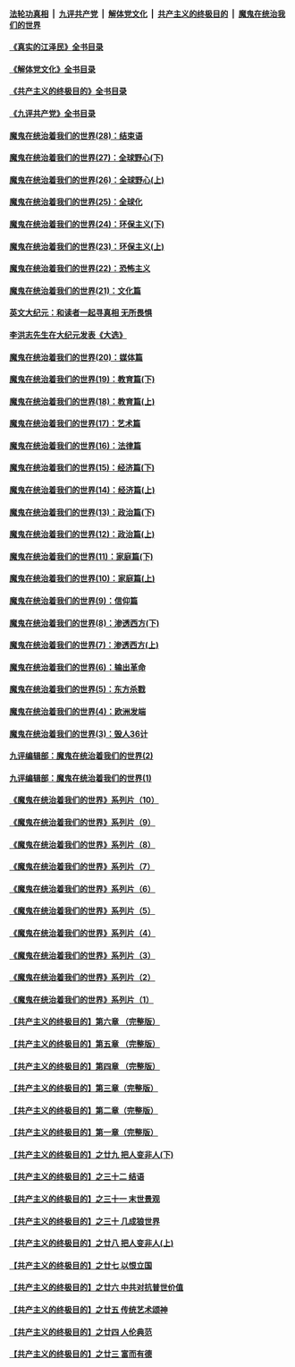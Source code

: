 ####  [法轮功真相](../../../../basic/blob/master/README.md?t=09081101) &nbsp;|&nbsp; [九评共产党](../../../../9ping.md/blob/master/README.md?t=09081101) &nbsp;|&nbsp; [解体党文化](../../../../jtdwh.md/blob/master/README.md?t=09081101)  &nbsp;|&nbsp; [共产主义的终极目的](../../../../gczydzjmd.md/blob/master/README.md?t=09081101) &nbsp;|&nbsp; [魔鬼在统治我们的世界](../../../../mgztzwmdsj.md/blob/master/README.md?t=09081101) 

#### [《真实的江泽民》全书目录](../pages/nsc422/n13721399.md?t=09081101) 

#### [《解体党文化》全书目录](../pages/nsc422/n13721157.md?t=09081101) 

#### [《共产主义的终极目的》全书目录](../pages/nsc422/n13721048.md?t=09081101) 

#### [《九评共产党》全书目录](../pages/nsc422/n13708085.md?t=09081101) 

#### [魔鬼在统治着我们的世界(28)：结束语](../pages/nsc422/n10936246.md?t=09081101) 

#### [魔鬼在统治着我们的世界(27)：全球野心(下)](../pages/nsc422/n10928319.md?t=09081101) 

#### [魔鬼在统治着我们的世界(26)：全球野心(上)](../pages/nsc422/n10900318.md?t=09081101) 

#### [魔鬼在统治着我们的世界(25)：全球化](../pages/nsc422/n10788205.md?t=09081101) 

#### [魔鬼在统治着我们的世界(24)：环保主义(下)](../pages/nsc422/n10695307.md?t=09081101) 

#### [魔鬼在统治着我们的世界(23)：环保主义(上)](../pages/nsc422/n10688613.md?t=09081101) 

#### [魔鬼在统治着我们的世界(22)：恐怖主义](../pages/nsc422/n10614727.md?t=09081101) 

#### [魔鬼在统治着我们的世界(21)：文化篇](../pages/nsc422/n10597706.md?t=09081101) 

#### [英文大纪元：和读者一起寻真相 无所畏惧](../pages/nsc422/n12542027.md?t=09081101) 

#### [李洪志先生在大纪元发表《大选》](../pages/nsc422/n12534746.md?t=09081101) 

#### [魔鬼在统治着我们的世界(20)：媒体篇](../pages/nsc422/n10586579.md?t=09081101) 

#### [魔鬼在统治着我们的世界(19)：教育篇(下)](../pages/nsc422/n10564808.md?t=09081101) 

#### [魔鬼在统治着我们的世界(18)：教育篇(上)](../pages/nsc422/n10526970.md?t=09081101) 

#### [魔鬼在统治着我们的世界(17)：艺术篇](../pages/nsc422/n10499093.md?t=09081101) 

#### [魔鬼在统治着我们的世界(16)：法律篇](../pages/nsc422/n10485969.md?t=09081101) 

#### [魔鬼在统治着我们的世界(15)：经济篇(下)](../pages/nsc422/n10469975.md?t=09081101) 

#### [魔鬼在统治着我们的世界(14)：经济篇(上)](../pages/nsc422/n10457370.md?t=09081101) 

#### [魔鬼在统治着我们的世界(13)：政治篇(下)](../pages/nsc422/n10448270.md?t=09081101) 

#### [魔鬼在统治着我们的世界(12)：政治篇(上)](../pages/nsc422/n10444576.md?t=09081101) 

#### [魔鬼在统治着我们的世界(11)：家庭篇(下)](../pages/nsc422/n10440961.md?t=09081101) 

#### [魔鬼在统治着我们的世界(10)：家庭篇(上)](../pages/nsc422/n10435448.md?t=09081101) 

#### [魔鬼在统治着我们的世界(9)：信仰篇](../pages/nsc422/n10432159.md?t=09081101) 

#### [魔鬼在统治着我们的世界(8)：渗透西方(下)](../pages/nsc422/n10429603.md?t=09081101) 

#### [魔鬼在统治着我们的世界(7)：渗透西方(上)](../pages/nsc422/n10426013.md?t=09081101) 

#### [魔鬼在统治着我们的世界(6)：输出革命](../pages/nsc422/n10421536.md?t=09081101) 

#### [魔鬼在统治着我们的世界(5)：东方杀戮](../pages/nsc422/n10417707.md?t=09081101) 

#### [魔鬼在统治着我们的世界(4)：欧洲发端](../pages/nsc422/n10414890.md?t=09081101) 

#### [魔鬼在统治着我们的世界(3)：毁人36计](../pages/nsc422/n10411583.md?t=09081101) 

#### [九评编辑部：魔鬼在统治着我们的世界(2)](../pages/nsc422/n10410036.md?t=09081101) 

#### [九评编辑部：魔鬼在统治着我们的世界(1)](../pages/nsc422/n10406825.md?t=09081101) 

#### [《魔鬼在统治着我们的世界》系列片（10）](../pages/nsc422/n12292670.md?t=09081101) 

#### [《魔鬼在统治着我们的世界》系列片（9）](../pages/nsc422/n12290859.md?t=09081101) 

#### [《魔鬼在统治着我们的世界》系列片（8）](../pages/nsc422/n12287445.md?t=09081101) 

#### [《魔鬼在统治着我们的世界》系列片（7）](../pages/nsc422/n12283425.md?t=09081101) 

#### [《魔鬼在统治着我们的世界》系列片（6）](../pages/nsc422/n12282314.md?t=09081101) 

#### [《魔鬼在统治着我们的世界》系列片（5）](../pages/nsc422/n12281419.md?t=09081101) 

#### [《魔鬼在统治着我们的世界》系列片（4）](../pages/nsc422/n12274024.md?t=09081101) 

#### [《魔鬼在统治着我们的世界》系列片（3）](../pages/nsc422/n12271322.md?t=09081101) 

#### [《魔鬼在统治着我们的世界》系列片（2）](../pages/nsc422/n12269049.md?t=09081101) 

#### [《魔鬼在统治着我们的世界》系列片（1）](../pages/nsc422/n12267575.md?t=09081101) 

#### [【共产主义的终极目的】第六章 （完整版）](../pages/nsc422/n11428913.md?t=09081101) 

#### [【共产主义的终极目的】第五章 （完整版）](../pages/nsc422/n11428912.md?t=09081101) 

#### [【共产主义的终极目的】第四章 （完整版）](../pages/nsc422/n11428907.md?t=09081101) 

#### [【共产主义的终极目的】第三章（完整版）](../pages/nsc422/n11428848.md?t=09081101) 

#### [【共产主义的终极目的】第二章（完整版）](../pages/nsc422/n11428831.md?t=09081101) 

#### [【共产主义的终极目的】第一章（完整版）](../pages/nsc422/n11417651.md?t=09081101) 

#### [【共产主义的终极目的】之廿九 把人变非人(下)](../pages/nsc422/n11344140.md?t=09081101) 

#### [【共产主义的终极目的】之三十二 结语](../pages/nsc422/n11360535.md?t=09081101) 

#### [【共产主义的终极目的】之三十一 末世景观](../pages/nsc422/n11351129.md?t=09081101) 

#### [【共产主义的终极目的】之三十 几成狼世界](../pages/nsc422/n11348280.md?t=09081101) 

#### [【共产主义的终极目的】之廿八 把人变非人(上)](../pages/nsc422/n11340492.md?t=09081101) 

#### [【共产主义的终极目的】之廿七 以恨立国](../pages/nsc422/n11336944.md?t=09081101) 

#### [【共产主义的终极目的】之廿六 中共对抗普世价值](../pages/nsc422/n11324785.md?t=09081101) 

#### [【共产主义的终极目的】之廿五 传统艺术颂神](../pages/nsc422/n11296396.md?t=09081101) 

#### [【共产主义的终极目的】之廿四 人伦典范](../pages/nsc422/n11296397.md?t=09081101) 

#### [【共产主义的终极目的】之廿三 富而有德](../pages/nsc422/n11283598.md?t=09081101) 

